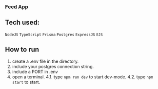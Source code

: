 ### Feed App

## Tech used:

`NodeJS` `TypeScript` `Prisma` `Postgres` `ExpressJS` `EJS`

## How to run

1. create a .env file in the directory.
2. include your postgres connection string.
3. include a PORT in .env
4. open a terminal.
   4.1. type `npm run dev` to start dev-mode.
   4.2. type `npm start` to start.
